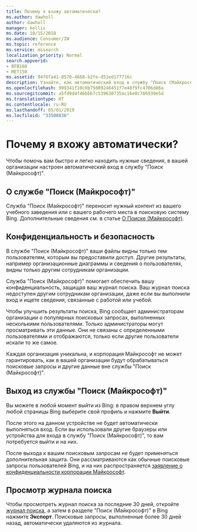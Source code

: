 ```yaml
---
title: Почему я вхожу автоматически?
ms.author: dawholl
author: dawholl
manager: kellis
ms.date: 10/15/2018
ms.audience: Consumer/IW
ms.topic: reference
ms.service: mssearch
localization_priority: Normal
search.appverid:
- BFB160
- MET150
ms.assetid: 94f6fa41-0570-4668-b2fe-d51ed177716c
description: Узнайте, как автоматический вход в службу "Поиск (Майкрософт)" может помочь вам быстро и легко находить результаты для работы.
ms.openlocfilehash: 999341f10c0b75009246451f7e48f9fc4706d86a
ms.sourcegitcommit: a5fd9d4f46bbb7c539630735ac16e0c786939e5d
ms.translationtype: HT
ms.contentlocale: ru-RU
ms.lasthandoff: 05/01/2019
ms.locfileid: "33508836"
---
```

# <a name="why-am-i-automatically-signed-in"></a>Почему я вхожу автоматически?

Чтобы помочь вам быстро и легко находить нужные сведения, в вашей организации настроен автоматический вход в службу "Поиск (Майкрософт)".
  
## <a name="about-microsoft-search"></a>О службе "Поиск (Майкрософт)"

Служба "Поиск (Майкрософт)" переносит нужный контент из вашего учебного заведения или с вашего рабочего места в поисковую систему Bing. Дополнительные сведения см. в статье [О Поиске (Майкрософт)](about-microsoft-search.md).
  
## <a name="privacy-and-security"></a>Конфиденциальность и безопасность

В службе "Поиск (Майкрософт)" ваши файлы видны только тем пользователям, которым вы предоставили доступ. Другие результаты, например организационные диаграммы и сведения о пользователях, видны только другим сотрудникам организации.
  
Служба "Поиск (Майкрософт)" помогает обеспечить вашу конфиденциальность, защищая ваш журнал поиска. Ваш журнал поиска недоступен другим сотрудникам организации, даже если вы выполнили вход и ищете сведения, связанные с работой или учебой.
  
Чтобы улучшить результаты поиска, Bing сообщает администраторам организации о популярных поисковых запросах, выполненных несколькими пользователями. Только администраторы могут просматривать эти данные. Они не связаны с определенными пользователями и отображаются, только если другие пользователи искали то же самое.
  
Каждая организация уникальна, и корпорация Майкрософт не может гарантировать, как в вашей организации будут обрабатываться поисковые запросы и другие данные вне службы "Поиск (Майкрософт)".
  
## <a name="sign-out-of-microsoft-search"></a>Выход из службы "Поиск (Майкрософт)"

Вы можете в любой момент выйти из Bing: в правом верхнем углу любой страницы Bing выберите свой профиль и нажмите **Выйти**.
  
После этого на данном устройстве не будет автоматически выполняться вход. Если вы использовали другие браузеры или устройства для входа в службу "Поиск (Майкрософт)", то вам потребуется выйти и на них. 
  
После выхода к вашим поисковым запросам не будет применяться дополнительная защита. Они рассматриваются как обычные поисковые запросы пользователей Bing, и на них распространяется [заявление о конфиденциальности корпорации Майкрософт](https://privacy.microsoft.com/en-us/privacystatement).
  
## <a name="view-your-search-history"></a>Просмотр журнала поиска

Чтобы просмотреть журнал поиска за последние 30 дней, откройте [журнал поиска](https://ssl.bing.com/profile/history), а затем в разделе "Поиск (Майкрософт)" в Bing нажмите **Экспорт**. Поисковые запросы, выполненные более 30 дней назад, автоматически удаляются из журнала.

  

